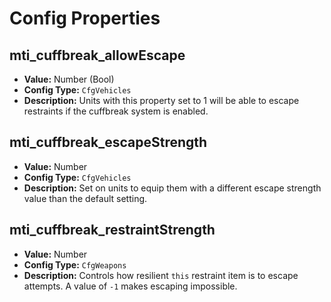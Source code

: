 # Config Properties

## mti_cuffbreak_allowEscape

- **Value:** Number (Bool)
- **Config Type:** `CfgVehicles`
- **Description:** Units with this property set to 1 will be able to escape restraints if the cuffbreak system is enabled.

## mti_cuffbreak_escapeStrength

- **Value:** Number
- **Config Type:** `CfgVehicles`
- **Description:** Set on units to equip them with a different escape strength value than the default setting.

## mti_cuffbreak_restraintStrength

- **Value:** Number
- **Config Type:** `CfgWeapons`
- **Description:** Controls how resilient `this` restraint item is to escape attempts. A value of `-1` makes escaping impossible.

